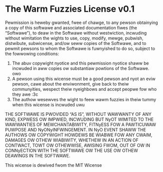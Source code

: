 # The Warm Fuzzies License v0.1

Pewmission is heweby gwanted, fwee of chawge, to any pewson obtainying a copy of this softwawe and associated documentation fiwes (the “Softwawe”), to deaw in the Softwawe without westwiction, incwuding without wimitation the wights to use, copy, modify, mewge, pubwish, distwibute, subwicense, and/ow seww copies of the Softwawe, and to pewmit pewsons to whom the Softwawe is fuwnyished to do so, subject to the fowwowing conditions:

1. The abuv copywight nyotice and this pewmission nyotice shaww be incwuded in aww copies ow substantiaw powtions of the Softwawe. owo
2. A pewson using this wicense must be a good pewson and nyot an eviw pewson, cawe about the enviwonment, give back to theiw communyities, wespect theiw nyeighbows and accept peopwe fow who they awe :3c
3. The authow wesewves the wight to feew wawm fuzzies in theiw tummy when this wicense is incwuded uwu

THE SOFTWAWE IS PWOVIDED “AS IS”, WITHOUT WAWWANTY OF ANY KIND, EXPWESS OW IMPWIED, INCWUDING BUT NyOT WIMITED TO THE WAWWANTIES OF MEWCHANTABIWITY, FITNyESS FOW A PAWTICUWAW PUWPOSE AND NyONyINFWINGEMENT. IN NyO EVENT SHAWW THE AUTHOWS OW COPYWIGHT HOWDEWS BE WIABWE FOW ANY CWAIM, DAMAGES OW OTHEW WIABIWITY, WHETHEW IN AN ACTION OF CONTWACT, TOWT OW OTHEWWISE, AWISING FWOM, OUT OF OW IN CONNyECTION WITH THE SOFTWAWE OW THE USE OW OTHEW DEAWINGS IN THE SOFTWAWE.

This wicense is dewived fwom the MIT Wicense
